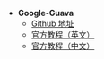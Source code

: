 - **Google-Guava**
  - [Github 地址](https://github.com/google/guava)
  - [官方教程（英文）](https://github.com/google/guava/wiki)
  - [官方教程（中文）](https://wizardforcel.gitbooks.io/guava-tutorial/content/1.html)

